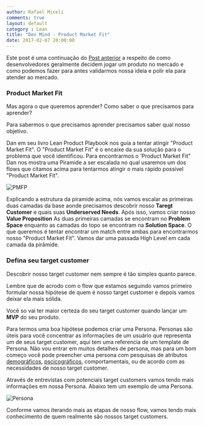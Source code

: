 ```yaml
---
author: Rafael Miceli
comments: true
layout: default 
category : Lean
title: "Dev Mind - Product Market Fit" 
date: 2017-02-07 20:00:00
---
```


Este post é uma continuação do [Post anterior](http://rafael-miceli.com.br/lean/2017/01/31/Developer-Mind.html) a respeito de como desenvolvedores geralmente decidem jogar um produto no mercado e como podemos fazer para antes validarmos nossa ideia e polir ela para atender ao mercado.

### Product Market Fit

Mas agora o que queremos aprender? Como saber o que precisamos para aprender?

Para sabermos o que precisamos aprender precisamos saber qual nosso objetivo.

Dan em seu livro Lean Product Playbook nos guia a tentar atingir "Product Market Fit".  O "Product Market Fit" é o encaixe da sua solução para o problema que você identificou. Para encontrarmos o 'Product Market Fit" Dan nos mostra uma Piramide a ser escalada no qual usaremos um dos flows que citamos acima para tentarmos atingir o mais rápido possível "Product Market Fit".

![PMFP](http://rafael-miceli.com.br/ico/Dev-Mind/Product-Market-Fit-Pyramid.png)

Explicando a estrutura da piramide acima, nós vamos escalar as primeiras duas camadas da base aonde precisamos descobrir nosso __Taregt Customer__ e quais suas __Underserved Needs__. Após isso, vamos criar nosso __Value Proposition__ As duas primeiras camadas se encontram no __Problem Space__ enquanto as camadas do topo se encontram na __Solution Space__. O que queremos é tentar encontrar um match entre ambas para encontrarmos nosso "Product Market Fit". Vamos dar uma passada High Level em cada camada da pirâmide.

### Defina seu target customer

Descobrir nosso target customer nem sempre é tão simples quanto parece. 

Lembre que de acrodo com o flow que estamos seguindo vamos primeiro formular nossa hipótese de quem é nosso target customer e depois vamos deixar ela mais sólida.

Você so vai ter maior certeza do seu target customer quando lançar um __MVP__ do seu produto. 

Para termos uma boa hipótese podemos criar uma Persona. Personas são úteis para você concentrar as informações de um usuário que representa um de seus target customer, aqui tem uma referencia de um template de Persona. Não vou entrar em muitos detalhes de persona, mas para um bom começo você pode preencher uma persona com pesquisas de atributos [demográficos](https://pt.wikipedia.org/wiki/Demografia), [pscicográficos](https://en.wikipedia.org/wiki/Psychographic), comportamentais, ou de acordo com as necessidades de nosso target customer. 

Através de entrevistas com potenciais target customers vamos tendo mais informações em nossa Persona. Abaixo tem um exemplo de uma Persona.

![Persona](http://rafael-miceli.com.br/ico/Dev-Mind/Persona.png)

Conforme vamos iterando mais as etapas de nosso flow, vamos tendo mais conhecimento de quem realmente são nossos target customers.



